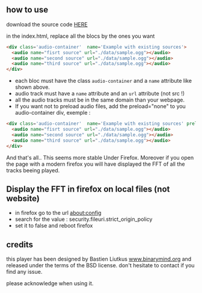 ## how to use

download the source code <a href="https://github.com/binarymind/multitrackHTMLPlayer/zipball/master">HERE</a>

in the index.html, replace all the blocs by the ones you want
  
``` html
<div class='audio-container'  name='Example with existing sources'>
  <audio name="fisrt source" url="./data/sample.ogg"></audio>
  <audio name="second source" url="./data/sample.ogg"></audio>
  <audio name="third source" url="./data/sample.ogg"></audio>
</div>
```   

* each bloc must have the class `audio-container` and a `name` attribute like shown above.
* audio track must have a `name` attribute and an `url` attribute (not src !) 
* all the audio tracks must be in the same domain than your webpage.
* If you want not to preload audio files, add the preload="none" to you audio-container div, exemple : 

``` html
<div class='audio-container'  name='Example with existing sources' preload="none">
  <audio name="fisrt source" url="./data/sample.ogg"></audio>
  <audio name="second source" url="./data/sample.ogg"></audio>
  <audio name="third source" url="./data/sample.ogg"></audio>
</div>
``` 

And that's all.. This seems more stable Under Firefox. Moreover if you open the page with a modern firefox you will have displayed the FFT of all the tracks beeing played.

## Display the FFT in firefox on local files (not website)
* in firefox go to the url <a target="_blank" href="about:config">about:config</a>
* search for the value : security.fileuri.strict_origin_policy
* set it to false and reboot firefox

## credits
this player has been designed by Bastien Liutkus 
www.binarymind.org and released under the terms of
the BSD license. don't hesitate to contact if you find any issue. 

please acknowledge when using it.
